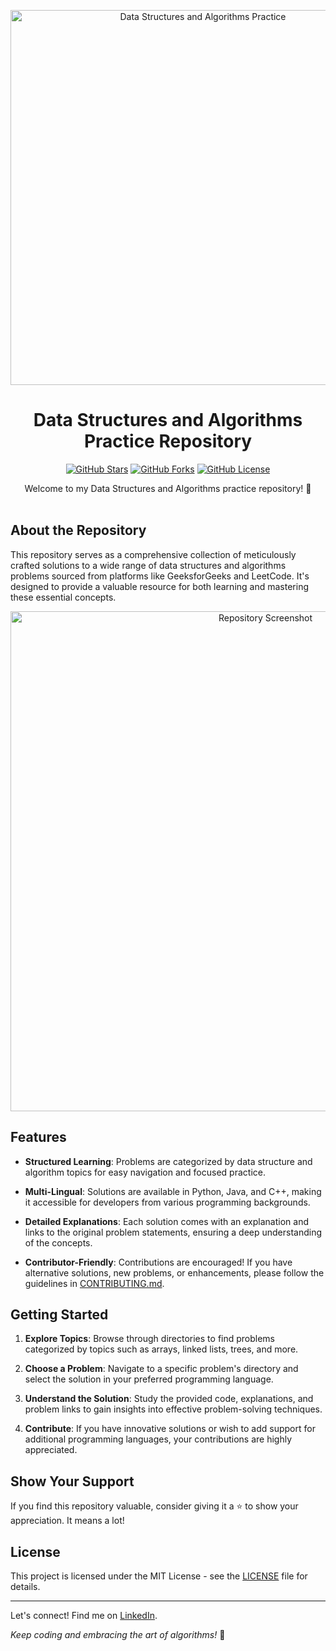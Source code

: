 <p align="center">
  <img src="repository_banner.png" alt="Data Structures and Algorithms Practice" width="600">
</p>

<h1 align="center">Data Structures and Algorithms Practice Repository</h1>

<p align="center">
  <a href="https://github.com/VedantiBhoyar/DSA/stargazers"><img alt="GitHub Stars" src="https://img.shields.io/github/stars/YourUsername/YourRepoName.svg"></a>
  <a href="https://github.com/VedantiBhoyar/DSA/network/members"><img alt="GitHub Forks" src="https://img.shields.io/github/forks/YourUsername/YourRepoName.svg"></a>
  <a href="https://github.com/VedantiBhoyar/DSA/blob/main/LICENSE"><img alt="GitHub License" src="https://img.shields.io/github/license/YourUsername/YourRepoName.svg"></a>
</p>

<div align="center">
  Welcome to my Data Structures and Algorithms practice repository! 🚀
</div>

<br>

## About the Repository

This repository serves as a comprehensive collection of meticulously crafted solutions to a wide range of data structures and algorithms problems sourced from platforms like GeeksforGeeks and LeetCode. It's designed to provide a valuable resource for both learning and mastering these essential concepts.

<div align="center">
  <img src="repository_screenshot.png" alt="Repository Screenshot" width="800">
</div>

## Features

- **Structured Learning**: Problems are categorized by data structure and algorithm topics for easy navigation and focused practice.

- **Multi-Lingual**: Solutions are available in Python, Java, and C++, making it accessible for developers from various programming backgrounds.

- **Detailed Explanations**: Each solution comes with an explanation and links to the original problem statements, ensuring a deep understanding of the concepts.

- **Contributor-Friendly**: Contributions are encouraged! If you have alternative solutions, new problems, or enhancements, please follow the guidelines in [CONTRIBUTING.md](CONTRIBUTING.md).

## Getting Started

1. **Explore Topics**: Browse through directories to find problems categorized by topics such as arrays, linked lists, trees, and more.

2. **Choose a Problem**: Navigate to a specific problem's directory and select the solution in your preferred programming language.

3. **Understand the Solution**: Study the provided code, explanations, and problem links to gain insights into effective problem-solving techniques.

4. **Contribute**: If you have innovative solutions or wish to add support for additional programming languages, your contributions are highly appreciated.

## Show Your Support

If you find this repository valuable, consider giving it a ⭐️ to show your appreciation. It means a lot!

## License

This project is licensed under the MIT License - see the [LICENSE](LICENSE) file for details.

---

Let's connect! Find me on [LinkedIn](https://www.linkedin.com/in/vedanti-bhoyar/).

_Keep coding and embracing the art of algorithms!_ 🌟
